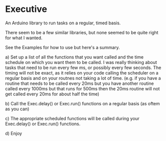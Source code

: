 # Executive

An Arduino library to run tasks on a regular, timed basis.

There seem to be a few similar libraries, but none seemed to be quite right for what I wanted.

See the Examples for how to use but here's a summary.

a) Set up a list of all the functions that you want called and the time schedule on which you want them to be called.  I was really thinking about tasks that need to be run every few ms, or possibly every few seconds.  The timing will not be exact, as it relies on your code calling the scheduler on a regular basis and on your routnes not taking a lot of time.  (e.g. if you have a routine that needs to be called every 20ms but you have another routine called every 1000ms but that runs for 500ms then the 20ms routine will not get called every 20ms for about half the time)

b) Call the Exec.delay() or Exec.run() functions on a regular basis (as oftem as you can)

c) The appropriate scheduled functions will be called during your Exec.delay() or Exec.run() functions.

d) Enjoy
